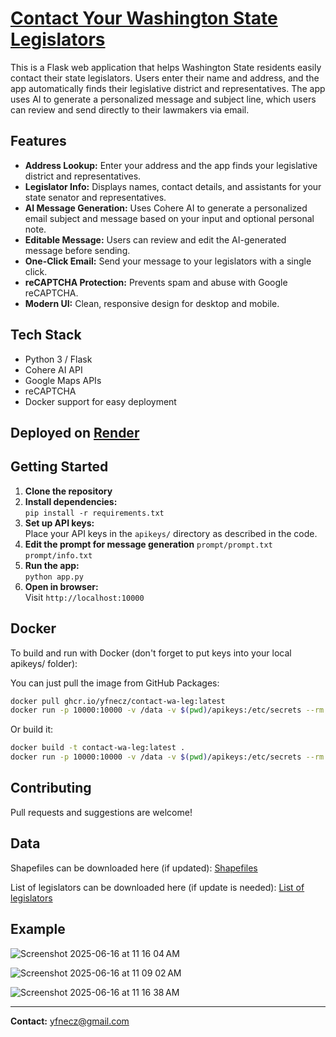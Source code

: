 # [Contact Your Washington State Legislators](https://contact-wa-legislators.onrender.com/)

This is a Flask web application that helps Washington State residents easily contact their state legislators. Users enter their name and address, and the app automatically finds their legislative district and representatives. The app uses AI to generate a personalized message and subject line, which users can review and send directly to their lawmakers via email.

## Features

- **Address Lookup:** Enter your address and the app finds your legislative district and representatives.
- **Legislator Info:** Displays names, contact details, and assistants for your state senator and representatives.
- **AI Message Generation:** Uses Cohere AI to generate a personalized email subject and message based on your input and optional personal note.
- **Editable Message:** Users can review and edit the AI-generated message before sending.
- **One-Click Email:** Send your message to your legislators with a single click.
- **reCAPTCHA Protection:** Prevents spam and abuse with Google reCAPTCHA.
- **Modern UI:** Clean, responsive design for desktop and mobile.

## Tech Stack

- Python 3 / Flask
- Cohere AI API
- Google Maps APIs
- reCAPTCHA
- Docker support for easy deployment

## Deployed on [Render](https://contact-wa-legislators.onrender.com/)

## Getting Started

1. **Clone the repository**
2. **Install dependencies:**  
   `pip install -r requirements.txt`
3. **Set up API keys:**  
   Place your API keys in the `apikeys/` directory as described in the code.
4. **Edit the prompt for message generation**
   `prompt/prompt.txt`
   `prompt/info.txt`
6. **Run the app:**  
   `python app.py`
7. **Open in browser:**  
   Visit `http://localhost:10000`

## Docker

To build and run with Docker (don't forget to put keys into your local apikeys/ folder):

You can just pull the image from GitHub Packages:

```sh
docker pull ghcr.io/yfnecz/contact-wa-leg:latest
docker run -p 10000:10000 -v /data -v $(pwd)/apikeys:/etc/secrets --rm ghcr.io/yfnecz/contact-wa-leg:latest
```

Or build it:


```sh
docker build -t contact-wa-leg:latest .
docker run -p 10000:10000 -v /data -v $(pwd)/apikeys:/etc/secrets --rm contact-wa-leg:latest
```

## Contributing

Pull requests and suggestions are welcome!  

## Data

Shapefiles can be downloaded here (if updated):
[Shapefiles](https://geo.wa.gov/datasets/wa-ofm::washington-state-legislative-districts-2024/about)

List of legislators can be downloaded here (if update is needed):
[List of legislators](https://leg.wa.gov/legislators/?activeView=MemberList)

## Example

![Screenshot 2025-06-16 at 11 16 04 AM](https://github.com/user-attachments/assets/c4892763-b4b1-467f-b88c-27fd2ecaad7f)

![Screenshot 2025-06-16 at 11 09 02 AM](https://github.com/user-attachments/assets/39496853-cc90-492f-af96-70568114e905)

![Screenshot 2025-06-16 at 11 16 38 AM](https://github.com/user-attachments/assets/ff5632c5-58fc-43ce-83da-1c69a3328e42)

---

**Contact:** yfnecz@gmail.com
